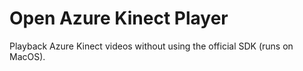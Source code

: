# Open Azure Kinect Player
Playback Azure Kinect videos without using the official SDK (runs on MacOS).